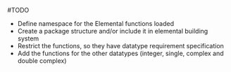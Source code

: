 #TODO

* Define namespace for the Elemental functions loaded
* Create a package structure and/or include it in elemental building system
* Restrict the functions, so they have datatype requirement specification
* Add the functions for the other datatypes (integer, single, complex and double complex)